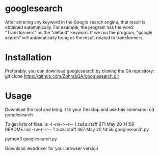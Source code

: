 # googlesearch
After entering any keyword in the Google search engine, that result is obtained automatically. For example, the program has the word "Transformers" as the "default" keyword. If we run the program, "google search" will automatically bring us the result related to transformers.

# Installation

Preferably, you can download googlesearch by cloning the Git repository:
git clone https://github.com/ZohrabQA/googlesearch.git

# Usage
Download the tool and bring it to your Desktop and use this command: 
cd googlesearch

To get lists of files:
ls -l 
-rw-r--r--  1 zuzu  staff  371 May 20 14:56 README.md
-rw-r--r--  1 zuzu  staff  487 May 20 14:56 googlesearch.py

python3 googlesearch.py

Download webdriver for your browser version
